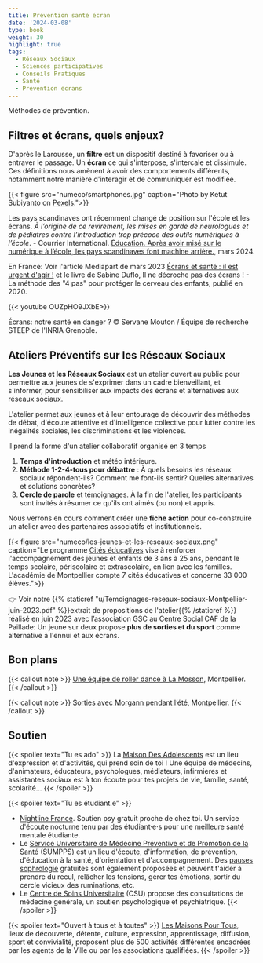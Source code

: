 ```yaml
---
title: Prévention santé écran
date: '2024-03-08'
type: book
weight: 30
highlight: true
tags:
  - Réseaux Sociaux
  - Sciences participatives
  - Conseils Pratiques
  - Santé
  - Prévention écrans
---
```


Méthodes de prévention.

<!--more-->

## Filtres et écrans, quels enjeux?

D'après le Larousse, un <b>filtre</b> est un dispositif destiné à favoriser ou à entraver le passage. Un <b>écran</b> ce qui s'interpose, s'intercale et dissimule. Ces définitions nous amènent à avoir des comportements différents, notamment notre manière d'interagir et de communiquer est modifiée.

{{< figure src="numeco/smartphones.jpg" caption="Photo by Ketut Subiyanto on [Pexels](https://www.pexels.com/photo/multiethnic-family-spending-time-together-on-couch-with-gadgets-4545968/).">}}

Les pays scandinaves ont récemment changé de position sur l'école et les écrans. <i> À l’origine de ce revirement, les mises en garde de neurologues et de pédiatres contre l’introduction trop précoce des outils numériques à l’école</i>. - Courrier International. [Éducation. Après avoir misé sur le numérique à l’école, les pays scandinaves font machine arrière.](https://www.courrierinternational.com/article/education-apres-avoir-mise-sur-le-numerique-a-l-ecole-les-pays-scandinaves-font-machine-arriere), mars 2024.

En France: Voir l'article Mediapart de mars 2023 [Écrans et santé : il est urgent d'agir !](https://blogs.mediapart.fr/emmanuel-prados/blog/020323/ecrans-et-sante-il-est-urgent-d-agir) et le livre de Sabine Duflo, Il ne décroche pas des écrans ! - La méthode des "4 pas" pour protéger le cerveau des enfants, publié en 2020.

{{< youtube OUZpHO9JXbE>}}

Écrans: notre santé en danger ? © Servane Mouton / Équipe de recherche STEEP de l'INRIA Grenoble.

## Ateliers Préventifs sur les Réseaux Sociaux

<b>Les Jeunes et les Réseaux Sociaux</b> est un atelier ouvert au public pour permettre aux jeunes de s'exprimer dans un cadre bienveillant, et s'informer, pour sensibiliser aux impacts des écrans et alternatives aux réseaux sociaux.

L'atelier permet aux jeunes et à leur entourage de découvrir des méthodes de débat, d'écoute attentive et d'intelligence collective pour lutter contre les inégalités sociales, les discriminations et les violences. 

Il prend la forme d'un atelier collaboratif organisé en 3 temps

1. <b>Temps d'introduction</b> et météo intérieure.
2. <b>Méthode 1-2-4-tous pour débattre</b> : À quels besoins les réseaux sociaux répondent-ils? Comment me font-ils sentir? Quelles alternatives et solutions concrètes?
3. <b>Cercle de parole</b> et témoignages. À la fin de l'atelier, les participants sont invités à résumer ce qu'ils ont aimés (ou non) et appris.

Nous verrons en cours comment créer une <b>fiche action</b> pour co-construire un atelier avec des partenaires associatifs et institutionnels.

{{< figure src="numeco/les-jeunes-et-les-reseaux-sociaux.png" caption="Le programme [Cités éducatives](https://www.citeseducatives.fr/) vise à renforcer l'accompagnement des jeunes et enfants de 3 ans à 25 ans, pendant le temps scolaire, périscolaire et extrascolaire, en lien avec les familles. L'académie de Montpellier compte 7 cités éducatives et concerne 33 000 élèves.">}}

👉 Voir notre {{% staticref "u/Temoignages-reseaux-sociaux-Montpellier-juin-2023.pdf" %}}extrait de propositions de l'atelier{{% /staticref %}} réalisé en juin 2023 avec l’association GSC au Centre Social CAF de la Paillade: Un jeune sur deux propose <b>plus de sorties et du sport</b> comme alternative à l'ennui et aux écrans.

## Bon plans

{{< callout note >}}
<a href="https://www.mathsetmaryam.fr/p/roller-dance-montpellier/">Une équipe de roller dance à La Mosson</a>, Montpellier.
{{< /callout >}}

{{< callout note >}}
<a href="https://www.mathsetmaryam.fr/asso/lutte-contre-les-exclusions/">Sorties avec Morgann pendant l’été</a>, Montpellier.
{{< /callout >}}

## Soutien

{{< spoiler text="Tu es ado" >}}
La [Maison Des Adolescents](https://mda34.org/) est un lieu d'expression et d'activités, qui prend soin de toi ! Une équipe de médecins, d'animateurs, éducateurs, psychologues, médiateurs, infirmieres et assistantes sociaux est à ton écoute pour tes projets de vie, famille, santé, scolarité... 
{{< /spoiler >}}

{{< spoiler text="Tu es étudiant.e" >}}
- [Nightline France](https://www.nightline.fr/). Soutien psy gratuit proche de chez toi. Un service d'écoute nocturne tenu par des étudiant·e·s pour une meilleure santé mentale étudiante.
- Le [Service Universitaire de Médecine Préventive et de Promotion de la Santé](https://univ-montp3.fr/fr/vie-de-campus/sant%C3%A9/la-sant%C3%A9-des-%C3%A9tudiants) (SUMPPS) est un lieu d'écoute, d'information, de prévention, d'éducation à la santé, d'orientation et d'accompagnement. Des [pauses sophrologie](https://www.univ-montp3.fr/fr/vie-de-campus/sant%C3%A9/sophrologie) gratuites sont également proposées et peuvent t'aider à prendre du recul, relâcher les tensions, gérer tes émotions, sortir du cercle vicieux des ruminations, etc.
- Le [Centre de Soins Universitaire](https://www.umontpellier.fr/en/campus/sante-social-et-handicap/centre-de-soins-universitaire) (CSU) propose des consultations de médecine générale, un soutien psychologique et psychiatrique.
{{< /spoiler >}}

{{< spoiler text="Ouvert à tous et à toutes" >}}
[Les Maisons Pour Tous](https://www.montpellier.fr/3791-maisons-pour-tous.htm), lieux de découverte, détente, culture, expression, apprentissage, diffusion, sport et convivialité, proposent plus de 500 activités différentes encadrées par les agents de la Ville ou par les associations qualifiées.
{{< /spoiler >}}